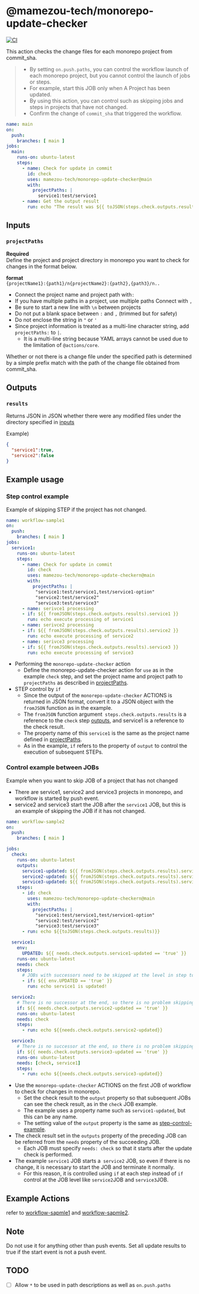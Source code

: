 @mamezou-tech/monorepo-update-checker
============================
[![CI](https://github.com/mamezou-tech/monorepo-update-checker/actions/workflows/CI.yml/badge.svg)](https://github.com/mamezou-tech/monorepo-update-checker/actions/workflows/CI.yml)

This action checks the change files for each monorepo project from commit_sha.
 
>- By setting `on.push.paths`, you can control the workflow launch of each monorepo project, but you cannot control the launch of jobs or steps. 
>- For example, start this JOB only when A Project has been updated.
>- By using this action, you can control such as skipping jobs and steps in projects that have not changed.
>- Confirm the change of `commit_sha` that triggered the workflow.

```yaml
name: main
on:
  push:
    branches: [ main ]
jobs:
  main:
    runs-on: ubuntu-latest
    steps:
      - name: Check for update in commit
        id: check
        uses: mamezou-tech/monorepo-update-checker@main
        with:
          projectPaths: |
            service1:test/service1
      - name: Get the output result
        run: echo "The result was ${{ toJSON(steps.check.outputs.results) }}"
```

## Inputs

### `projectPaths`

**Required**  
Define the project and project directory in monorepo you want to check for changes in the format below.

**format**  
`{projectName1}:{path1}/n{projectName2}:{path2},{path3}/n..`
- Connect the project name and project path with`:`
- If you have multiple paths in a project, use multiple paths
Connect with `,`
- Be sure to start a new line with `\n` between projects
- Do not put a blank space between `:` and `,` (trimmed but for safety)
- Do not enclose the string in `"` or `'`
- Since project information is treated as a multi-line character string, add `projectPaths:` to `|`.
  - It is a multi-line string because YAML arrays cannot be used due to the limitation of `@actions/core`.

Whether or not there is a change file under the specified path is determined by a simple prefix match with the path of the change file obtained from commit_sha.  

## Outputs

### `results` 
Returns JSON in JSON whether there were any modified files under the directory specified in [inputs](#inputs)

Example)
```JSON
{
  "service1":true,
  "service2":false
}
```

## Example usage
### Step control example
Example of skipping STEP if the project has not changed.

```yaml
name: workflow-sample1
on:
  push:
    branches: [ main ]
jobs:
  service1:
    runs-on: ubuntu-latest
    steps:
      - name: Check for update in commit
        id: check
        uses: mamezou-tech/monorepo-update-checkern@main
        with:
          projectPaths: |
           "service1:test/service1,test/service1-option"
           "service2:test/service2"
           "service3:test/service3"
      - name: serivce1 processing
      - if: ${{ fromJSON(steps.check.outputs.results).service1 }}
        run: echo execute processing of service1
      - name: serivce2 processing
      - if: ${{ fromJSON(steps.check.outputs.results).service2 }}
        run: echo execute processing of service2
      - name: serivce3 processing
      - if: ${{ fromJSON(steps.check.outputs.results).service3 }}
        run: echo execute processing of service3
```
- Performing the `monorepo-update-checker` action
  - Define the monorepo-update-checker action for `use` as in the example `check` step, and set the project name and project path to `projectPaths` as described in [projectPaths](#inputs).
- STEP control by `if`
  - Since the output of the `monorepo-update-checker` ACTIONS is returned in JSON format, convert it to a JSON object with the `fromJSON` function as in the example.
  - The `fromJSON` function argument` steps.check.outputs.results` is a reference to the `check` step [outputs](#outputs), and service1 is a reference to the check result.
  - The property name of this `service1` is the same as the project name defined in [projectPaths](#inputs).
  - As in the example, `if` refers to the property of `output` to control the execution of subsequent STEPs.

### Control example between JOBs
Example when you want to skip JOB of a project that has not changed  
- There are service1, service2 and service3 projects in monorepo, and workflow is started by push event.
- service2 and service3 start the JOB after the `service1` JOB, but this is an example of skipping the JOB if it has not changed.
 
```yaml
name: workflow-sample2
on:
  push:
    branches: [ main ]

jobs:
  check:
    runs-on: ubuntu-latest
    outputs:
      service1-updated: ${{ fromJSON(steps.check.outputs.results).service1 }}
      service2-updated: ${{ fromJSON(steps.check.outputs.results).service2 }}
      service3-updated: ${{ fromJSON(steps.check.outputs.results).service3 }}
    steps:
      - id: check
        uses: mamezou-tech/monorepo-update-checkern@main
        with:
          projectPaths: |
           "service1:test/service1,test/service1-option"
           "service2:test/service2"
           "service3:test/service3"
      - run: echo ${{toJSON(steps.check.outputs.results)}}

  service1:
    env:
      UPDATED: ${{ needs.check.outputs.service1-updated == 'true' }}
    runs-on: ubuntu-latest
    needs: check
    steps:
      # JOBs with successors need to be skipped at the level in step to complete the JOB normally
      - if: ${{ env.UPDATED == 'true' }}
        run: echo service1 is updated!

  service2:
    # There is no successor at the end, so there is no problem skipping at the JOB level
    if: ${{ needs.check.outputs.service2-updated == 'true' }}
    runs-on: ubuntu-latest
    needs: check
    steps:
      - run: echo ${{needs.check.outputs.service2-updated}}

  service3:
    # There is no successor at the end, so there is no problem skipping at the JOB level
    if: ${{ needs.check.outputs.service3-updated == 'true' }} 
    runs-on: ubuntu-latest
    needs: [check, service1]
    steps:
      - run: echo ${{needs.check.outputs.service3-updated}}
```
- Use the `monorepo-update-checker` ACTIONS on the first JOB of workflow to check for changes in monorepo.
  - Set the check result to the `output` property so that subsequent JOBs can see the check result, as in the `check` JOB example.
  - The example uses a property name such as `service1-updated`, but this can be any name.
  - The setting value of the `output` property is the same as [step-control-example](#step-control-example).
- The check result set in the `outputs` property of the preceding JOB can be referred from the `needs` property of the succeeding JOB.
  - Each JOB must specify `needs: check` so that it starts after the update check is performed.
- The example `service1` JOB starts a` service2` JOB, so even if there is no change, it is necessary to start the JOB and terminate it normally.
  - For this reason, it is controlled using `if` at each step instead of `if` control at the JOB level like `service2`JOB and `service3`JOB.

## Example Actions
refer to [workflow-sapmle1](https://github.com/mamezou-tech/monorepo-update-checker/actions/workflows/workflow-sample1.yml) and [workflow-sapmle2](https://github.com/mamezou-tech/monorepo-update-checker/actions/workflows/workflow-sample2.yml).

## Note
Do not use it for anything other than push events. Set all update results to true if the start event is not a push event.

## TODO
+ [ ] Allow `*` to be used in path descriptions as well as `on.push.paths`
